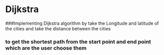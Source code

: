 # Dijkstra
###Implementing Dijkstra algorithm by take the Longitude and latitude of the cities and take the distance between the cities
### to get the shortest path from the start point and end point which are the user choose them


